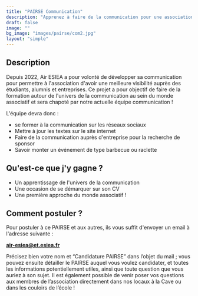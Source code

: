 ```yaml
---
title: "PAIRSE Communication"
description: "Apprenez à faire de la communication pour une association étudiante ! !"
draft: false
image: ""
bg_image: "images/pairse/com2.jpg"
layout: "simple"
---
```


## Description
Depuis 2022, Air ESIEA a pour volonté de développer sa communication pour permettre à l'association d'avoir une meilleure visibilité auprès des étudiants, alumnis et entreprises.
Ce projet a pour objectif de faire de la formation autour de l'univers de la communication au sein du monde associatif et sera chapoté par notre actuelle équipe communication !

L'équipe devra donc :
- se former à la communication sur les réseaux sociaux
- Mettre à jour les textes sur le site internet
- Faire de la communication auprès d'entreprise pour la recherche de sponsor
- Savoir monter un événement de type barbecue ou raclette

## Qu'est-ce que j'y gagne ?
- Un apprentissage de l'univers de la communication
- Une occasion de se démarquer sur son CV
- Une première approche du monde associatif !

## Comment postuler ?
Pour postuler à ce PAIRSE et aux autres, ils vous suffit d'envoyer un email à
l'adresse suivante : 

**air-esiea@et.esiea.fr**

Précisez bien votre nom et “Candidature PAIRSE” dans l’objet du mail ; vous pouvez ensuite détailler le PAIRSE auquel vous voulez candidater, et toutes les informations potentiellement utiles, ainsi que toute question que vous auriez à son sujet.
Il est également possible de venir poser vos questions aux membres de l’association directement dans nos locaux à la Cave ou dans les couloirs de l’école !
